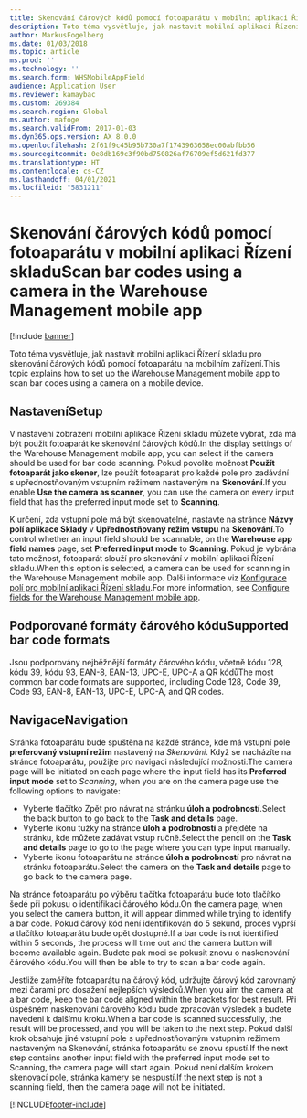 ```yaml
---
title: Skenování čárových kódů pomocí fotoaparátu v mobilní aplikaci Řízení skladu
description: Toto téma vysvětluje, jak nastavit mobilní aplikaci Řízení skladu pro skenování čárových kódů pomocí fotoaparátu na mobilním zařízení.
author: MarkusFogelberg
ms.date: 01/03/2018
ms.topic: article
ms.prod: ''
ms.technology: ''
ms.search.form: WHSMobileAppField
audience: Application User
ms.reviewer: kamaybac
ms.custom: 269384
ms.search.region: Global
ms.author: mafoge
ms.search.validFrom: 2017-01-03
ms.dyn365.ops.version: AX 8.0.0
ms.openlocfilehash: 2f61f9c45b95b730a7f1743963658ec00abfbb56
ms.sourcegitcommit: 0e8db169c3f90bd750826af76709ef5d621fd377
ms.translationtype: HT
ms.contentlocale: cs-CZ
ms.lasthandoff: 04/01/2021
ms.locfileid: "5831211"
---
```

# <a name="scan-bar-codes-using-a-camera-in-the-warehouse-management-mobile-app"></a><span data-ttu-id="a38b6-103">Skenování čárových kódů pomocí fotoaparátu v mobilní aplikaci Řízení skladu</span><span class="sxs-lookup"><span data-stu-id="a38b6-103">Scan bar codes using a camera in the Warehouse Management mobile app</span></span>

[!include [banner](../includes/banner.md)]

<span data-ttu-id="a38b6-104">Toto téma vysvětluje, jak nastavit mobilní aplikaci Řízení skladu pro skenování čárových kódů pomocí fotoaparátu na mobilním zařízení.</span><span class="sxs-lookup"><span data-stu-id="a38b6-104">This topic explains how to set up the Warehouse Management mobile app to scan bar codes using a camera on a mobile device.</span></span>

## <a name="setup"></a><span data-ttu-id="a38b6-105">Nastavení</span><span class="sxs-lookup"><span data-stu-id="a38b6-105">Setup</span></span>

<span data-ttu-id="a38b6-106">V nastavení zobrazení mobilní aplikace Řízení skladu můžete vybrat, zda má být použit fotoaparát ke skenování čárových kódů.</span><span class="sxs-lookup"><span data-stu-id="a38b6-106">In the display settings of the Warehouse Management mobile app, you can select if the camera should be used for bar code scanning.</span></span> <span data-ttu-id="a38b6-107">Pokud povolíte možnost **Použít fotoaparát jako skener**, lze použít fotoaparát pro každé pole pro zadávání s upřednostňovaným vstupním režimem nastaveným na **Skenování**.</span><span class="sxs-lookup"><span data-stu-id="a38b6-107">If you enable **Use the camera as scanner**, you can use the camera on every input field that has the preferred input mode set to **Scanning**.</span></span>

<span data-ttu-id="a38b6-108">K určení, zda vstupní pole má být skenovatelné, nastavte na stránce **Názvy polí aplikace Sklady** v **Upřednostňovaný režim vstupu** na **Skenování**.</span><span class="sxs-lookup"><span data-stu-id="a38b6-108">To control whether an input field should be scannable, on the **Warehouse app field names** page, set **Preferred input mode** to **Scanning**.</span></span> <span data-ttu-id="a38b6-109">Pokud je vybrána tato možnost, fotoaparát slouží pro skenování v mobilní aplikaci Řízení skladu.</span><span class="sxs-lookup"><span data-stu-id="a38b6-109">When this option is selected, a camera can be used for scanning in the Warehouse Management mobile app.</span></span> <span data-ttu-id="a38b6-110">Další informace viz [Konfigurace polí pro mobilní aplikaci Řízení skladu](configure-app-field-names-priorities-warehouse.md).</span><span class="sxs-lookup"><span data-stu-id="a38b6-110">For more information, see [Configure fields for the Warehouse Management mobile app](configure-app-field-names-priorities-warehouse.md).</span></span>

## <a name="supported-bar-code-formats"></a><span data-ttu-id="a38b6-111">Podporované formáty čárového kódu</span><span class="sxs-lookup"><span data-stu-id="a38b6-111">Supported bar code formats</span></span>

<span data-ttu-id="a38b6-112">Jsou podporovány nejběžnější formáty čárového kódu, včetně kódu 128, kódu 39, kódu 93, EAN-8, EAN-13, UPC-E, UPC-A a QR kódů</span><span class="sxs-lookup"><span data-stu-id="a38b6-112">The most common bar code formats are supported, including Code 128, Code 39, Code 93, EAN-8, EAN-13, UPC-E, UPC-A, and QR codes.</span></span>

## <a name="navigation"></a><span data-ttu-id="a38b6-113">Navigace</span><span class="sxs-lookup"><span data-stu-id="a38b6-113">Navigation</span></span>

<span data-ttu-id="a38b6-114">Stránka fotoaparátu bude spuštěna na každé stránce, kde má vstupní pole **preferovaný vstupní režim** nastavený na *Skenování*. Když se nacházíte na stránce fotoaparátu, použijte pro navigaci následující možnosti:</span><span class="sxs-lookup"><span data-stu-id="a38b6-114">The camera page will be initiated on each page where the input field has its **Preferred input mode** set to *Scanning*, when you are on the camera page use the following options to navigate:</span></span>

- <span data-ttu-id="a38b6-115">Vyberte tlačítko Zpět pro návrat na stránku **úloh a podrobností**.</span><span class="sxs-lookup"><span data-stu-id="a38b6-115">Select the back button to go back to the **Task and details** page.</span></span>
- <span data-ttu-id="a38b6-116">Vyberte ikonu tužky na stránce **úloh a podrobností** a přejděte na stránku, kde můžete zadávat vstup ručně.</span><span class="sxs-lookup"><span data-stu-id="a38b6-116">Select the pencil on the **Task and details** page to go to the page where you can type input manually.</span></span>
- <span data-ttu-id="a38b6-117">Vyberte ikonu fotoaparátu na stránce **úloh a podrobností** pro návrat na stránku fotoaparátu.</span><span class="sxs-lookup"><span data-stu-id="a38b6-117">Select the camera on the **Task and details** page to go back to the camera page.</span></span>

<span data-ttu-id="a38b6-118">Na stránce fotoaparátu po výběru tlačítka fotoaparátu bude toto tlačítko šedé při pokusu o identifikaci čárového kódu.</span><span class="sxs-lookup"><span data-stu-id="a38b6-118">On the camera page, when you select the camera button, it will appear dimmed while trying to identify a bar code.</span></span> <span data-ttu-id="a38b6-119">Pokud čárový kód není identifikován do 5 sekund, proces vyprší a tlačítko fotoaparátu bude opět dostupné.</span><span class="sxs-lookup"><span data-stu-id="a38b6-119">If a bar code is not identified within 5 seconds, the process will time out and the camera button will become available again.</span></span> <span data-ttu-id="a38b6-120">Budete pak moci se pokusit znovu o naskenování čárového kódu.</span><span class="sxs-lookup"><span data-stu-id="a38b6-120">You will then be able to try to scan a bar code again.</span></span>

<span data-ttu-id="a38b6-121">Jestliže zaměříte fotoaparátu na čárový kód, udržujte čárový kód zarovnaný mezi čarami pro dosažení nejlepších výsledků.</span><span class="sxs-lookup"><span data-stu-id="a38b6-121">When you aim the camera at a bar code, keep the bar code aligned within the brackets for best result.</span></span> <span data-ttu-id="a38b6-122">Při úspěšném naskenování čárového kódu bude zpracován výsledek a budete navedeni k dalšímu kroku.</span><span class="sxs-lookup"><span data-stu-id="a38b6-122">When a bar code is scanned successfully, the result will be processed, and you will be taken to the next step.</span></span> <span data-ttu-id="a38b6-123">Pokud další krok obsahuje jiné vstupní pole s upřednostňovaným vstupním režimem nastaveným na Skenování, stránka fotoaparátu se znovu spustí.</span><span class="sxs-lookup"><span data-stu-id="a38b6-123">If the next step contains another input field with the preferred input mode set to Scanning, the camera page will start again.</span></span> <span data-ttu-id="a38b6-124">Pokud není dalším krokem skenovací pole, stránka kamery se nespustí.</span><span class="sxs-lookup"><span data-stu-id="a38b6-124">If the next step is not a scanning field, then the camera page will not be initiated.</span></span>



[!INCLUDE[footer-include](../../includes/footer-banner.md)]